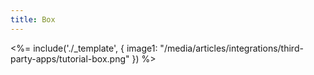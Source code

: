 ```yaml
---
title: Box
---
```

<%= include('./_template', {
  image1: "/media/articles/integrations/third-party-apps/tutorial-box.png"
}) %>
